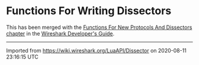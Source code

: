 # Functions For Writing Dissectors

This has been merged with the [Functions For New Protocols And Dissectors chapter](https://www.wireshark.org/docs/wsdg_html_chunked/lua_module_Proto.html) in the [Wireshark Developer's Guide](https://www.wireshark.org/docs/wsdg_html_chunked).

---

Imported from https://wiki.wireshark.org/LuaAPI/Dissector on 2020-08-11 23:16:15 UTC
